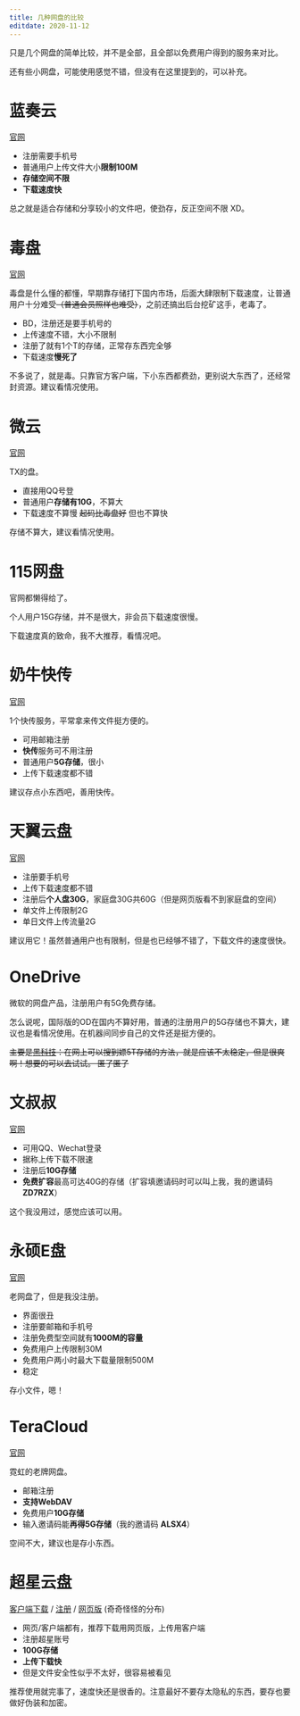 ```yaml
---
title: 几种网盘的比较
editdate: 2020-11-12
---
```


只是几个网盘的简单比较，并不是全部，且全部以免费用户得到的服务来对比。

还有些小网盘，可能使用感觉不错，但没有在这里提到的，可以补充。

# 蓝奏云

[官网](https://www.lanzou.com/)

- 注册需要手机号
- 普通用户上传文件大小**限制100M**
- **存储空间不限**
- **下载速度快**

总之就是适合存储和分享较小的文件吧，使劲存，反正空间不限 XD。

# 毒盘

[官网](https://pan.baidu.com/)

毒盘是什么懂的都懂，早期靠存储打下国内市场，后面大肆限制下载速度，让普通用户十分难受~~（普通会员照样也难受）~~，之前还搞出后台挖矿这手，老毒了。

- BD，注册还是要手机号的
- 上传速度不错，大小不限制
- 注册了就有1个T的存储，正常存东西完全够
- 下载速度**慢死了**

不多说了，就是毒。只靠官方客户端，下小东西都费劲，更别说大东西了，还经常封资源。建议看情况使用。

# 微云

[官网](https://www.weiyun.com/)

TX的盘。

- 直接用QQ号登
- 普通用户**存储有10G**，不算大
- 下载速度不算慢 ~~起码比毒盘好~~ 但也不算快

存储不算大，建议看情况使用。

# 115网盘

官网都懒得给了。

个人用户15G存储，并不是很大，非会员下载速度很慢。

下载速度真的致命，我不大推荐，看情况吧。

# 奶牛快传

[官网](https://cowtransfer.com/)

1个快传服务，平常拿来传文件挺方便的。

- 可用邮箱注册
- **快传**服务可不用注册
- 普通用户**5G存储**，很小
- 上传下载速度都不错

建议存点小东西吧，善用快传。

# 天翼云盘

[官网](https://cloud.189.cn/)

- 注册要手机号
- 上传下载速度都不错
- 注册后**个人盘30G**，家庭盘30G共60G（但是网页版看不到家庭盘的空间）
- 单文件上传限制2G
- 单日文件上传流量2G

建议用它！虽然普通用户也有限制，但是也已经够不错了，下载文件的速度很快。

# OneDrive

微软的网盘产品，注册用户有5G免费存储。

怎么说呢，国际版的OD在国内不算好用，普通的注册用户的5G存储也不算大，建议也是看情况使用。在机器间同步自己的文件还是挺方便的。

~~主要是<u>黑科技</u>：在网上可以搜到嫖5T存储的方法，就是应该不太稳定，但是很爽啊！想要的可以去试试。 匿了匿了~~

# 文叔叔

[官网](https://www.wenshushu.cn/)

- 可用QQ、Wechat登录
- 据称上传下载不限速
- 注册后**10G存储**
- **免费扩容**最高可达40G的存储（扩容填邀请码时可以叫上我，我的邀请码 **ZD7RZX**）

这个我没用过，感觉应该可以用。

# 永硕E盘

[官网](http://www.ys168.com/)

老网盘了，但是我没注册。

- 界面很丑
- 注册要邮箱和手机号
- 注册免费型空间就有**1000M的容量**
- 免费用户上传限制30M
- 免费用户两小时最大下载量限制500M
- 稳定

存小文件，嗯！

# TeraCloud

[官网](https://teracloud.jp/en/)

霓虹的老牌网盘。

- 邮箱注册
- **支持WebDAV**
- 免费用户**10G存储**
- 输入邀请码能**再得5G存储**（我的邀请码 **ALSX4**）

空间不大，建议也是存小东西。

# 超星云盘

[客户端下载](http://pan-yz.chaoxing.com/app/download) / [注册](https://passport2.chaoxing.com/enroll?newversion=true) / [网页版](http://pan-yz.chaoxing.com/) (奇奇怪怪的分布)

- 网页/客户端都有，推荐下载用网页版，上传用客户端
- 注册超星账号
- **100G存储**
- **上传下载快**
- 但是文件安全性似乎不太好，很容易被看见

推荐使用就完事了，速度快还是很香的。注意最好不要存太隐私的东西，要存也要做好伪装和加密。